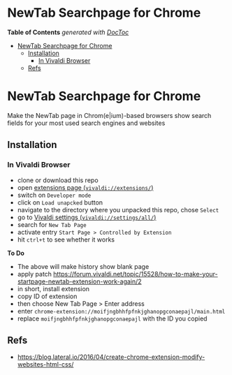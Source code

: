 
# NewTab Searchpage for Chrome


<!-- START doctoc generated TOC please keep comment here to allow auto update -->
<!-- DON'T EDIT THIS SECTION, INSTEAD RE-RUN doctoc TO UPDATE -->
**Table of Contents**  *generated with [DocToc](https://github.com/thlorenz/doctoc)*

- [NewTab Searchpage for Chrome](#newtab-searchpage-for-chrome)
  - [Installation](#installation)
    - [In Vivaldi Browser](#in-vivaldi-browser)
  - [Refs](#refs)

<!-- END doctoc generated TOC please keep comment here to allow auto update -->

# NewTab Searchpage for Chrome

Make the NewTab page in Chrom(e|ium)-based browsers show search fields for your most used search engines and websites

## Installation

### In Vivaldi Browser

* clone or download this repo
* open [extensions page (`vivaldi://extensions/`)](vivaldi://extensions/)
* switch on `Developer mode`
* click on `Load unapcked` button
* navigate to the directory where you unpacked this repo, chose `Select`
* go to [Vivaldi settings (`vivaldi://settings/all/`)](vivaldi://settings/all/)
* search for `New Tab Page`
* activate entry `Start Page > Controlled by Extension`
* hit `ctrl+t` to see whether it works

**To Do**

* The above will make history show blank page
* apply patch https://forum.vivaldi.net/topic/15528/how-to-make-your-startpage-newtab-extension-work-again/2
* in short, install extension
* copy ID of extension
* then choose New Tab Page > Enter address
* enter `chrome-extension://moifjngbhhfpfnkjghanopgconaepajl/main.html`
* replace `moifjngbhhfpfnkjghanopgconaepajl` with the ID you copied

## Refs

* https://blog.lateral.io/2016/04/create-chrome-extension-modify-websites-html-css/





